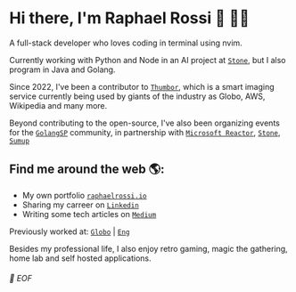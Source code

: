 # Hi there, I'm Raphael Rossi 👋 👨‍💻

A full-stack developer who loves coding in terminal using nvim.

Currently working with Python and Node in an AI project at 
[`Stone`](https://github.com/stone-payments), but I also 
program in Java and Golang.

Since 2022, I've been a contributor to 
[`Thumbor`](https://github.com/thumbor/thumbor), which is 
a smart imaging service currently being used by giants of the 
industry as Globo, AWS, Wikipedia and many more.

Beyond contributing to the open-source, I've also been organizing
events for the [`GolangSP`](https://www.meetup.com/golangbr/)
community, in partnership with 
[`Microsoft Reactor`](https://developer.microsoft.com/pt-br/reactor/), 
[`Stone`](https://jornada.stone.com.br/), 
[`Sumup`](https://www.sumup.com/pt-br/carreiras)

## Find me around the web 🌎:
- My own portfolio [`raphaelrossi.io`](https://raphaelrossi.io)
- Sharing my carreer on [`Linkedin`](https://www.linkedin.com/in/rapha-rossi/)
- Writing some tech articles on [`Medium`](https://medium.com/@rapha-rossi)

Previously worked at: 
[`Globo`](https://github.com/globocom) | 
[`Eng`](https://www.engdb.com.br/)

Besides my professional life, I also enjoy retro gaming, magic the gathering,
home lab and self hosted applications.

###### 💾 EOF

